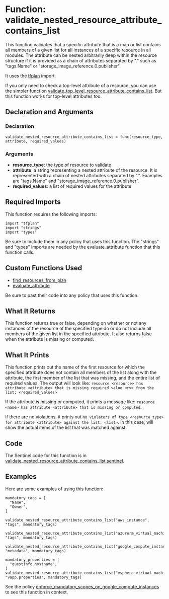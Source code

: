 # Function: validate_nested_resource_attribute_contains_list
This function validates that a specific attribute that is a map or list contains all members of a given list for all instances of a specific resource in all modules. The attribute can be nested arbitrarily deep within the resource structure if it is provided as a chain of attributes separated by "." such as "tags.Name" or "storage_image_reference.0.publisher".

It uses the [tfplan](https://www.terraform.io/docs/enterprise/sentinel/import/tfplan.html) import.

If you only need to check a top-level attribute of a resource, you can use the simpler function [validate_top_level_resource_attribute_contains_list](./validate_top_level_resource_attribute_contains_list.md). But this function works for top-level attributes too.

## Declaration and Arguments

### Declaration
`validate_nested_resource_attribute_contains_list = func(resource_type, attribute, required_values)`

### Arguments
* **resource_type**: the type of resource to validate
* **attribute**: a string representing a nested attribute of the resource. It is represented with a chain of nested attributes separated by ".". Examples are "tags.Name" and "storage_image_reference.0.publisher".
* **required_values**: a list of required values for the attribute

## Required Imports
This function requires the following imports:
```
import "tfplan"
import "strings"
import "types"
```
Be sure to include them in any policy that uses this function. The "strings" and "types" imports are needed by the evaluate_attribute function that this function calls.

## Custom Functions Used
* [find_resources_from_plan](./find_resources_from_plan.md)
* [evaluate_attribute](./evaluate_attribute.md)

Be sure to past their code into any policy that uses this function.

## What It Returns
This function returns true or false, depending on whether or not any instances of the resource of the specified type do or do not include all members of the given list in the specified attribute. It also returns false when the attribute is missing or computed.

## What It Prints
This function prints out the name of the first resource for which the specified attribute does not contain all members of the list along with the attribute, the first member of the list that was missing, and the entire list of required values. The output will look like: `resource <resource> has attribute <attribute> that is missing required value <rv> from the list: <required_values>`

If the attribute is missing or computed, it prints a message like: `resource <name> has attribute <attribute> that is missing or computed`.

If there are no violations, it prints out `No violators of type <resource_type> for attribute <attribute> against the list: <list>`. In this case, <list> will show the actual items of the list that was matched against.

## Code
The Sentinel code for this function is in [validate_nested_resource_attribute_contains_list.sentinel](./validate_nested_resource_attribute_contains_list.sentinel).

## Examples
Here are some examples of using this function:
```
mandatory_tags = [
  "Name",
  "Owner",
]

validate_nested_resource_attribute_contains_list("aws_instance", "tags", mandatory_tags)

validate_nested_resource_attribute_contains_list("azurerm_virtual_machine", "tags", mandatory_tags)

validate_nested_resource_attribute_contains_list("google_compute_instance", "metadata", mandatory_tags)

mandatory_properties = [
  "guestinfo.hostname",
]
validate_nested_resource_attribute_contains_list("vsphere_virtual_machine", "vapp.properties", mandatory_tags)
```
See the policy [enforce_mandatory_scopes_on_google_compute_instances](../policies/enforce_mandatory_scopes_on_google_compute_instances.sentinel) to see this function in context.
